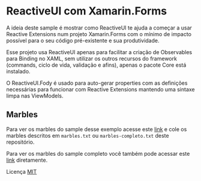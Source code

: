 # ReactiveUI com Xamarin.Forms

A ideia deste sample é mostrar como ReactiveUI te ajuda a começar a usar Reactive Extensions num projeto Xamarin.Forms com o mínimo de impacto possível para o seu código pré-existente e sua produtividade.

Esse projeto usa ReactiveUI apenas para facilitar a criação de Observables para Binding no XAML, sem utilizar os outros recursos do framework (commands, ciclo de vida, validação e afins), apenas o pacote Core está instalado.

O ReactiveUI.Fody é usado para auto-gerar properties com as definições necessárias para funcionar com Reactive Extensions mantendo uma sintaxe limpa nas ViewModels.

## Marbles

Para ver os marbles do sample desse exemplo acesse este [link](https://rx-marbles-online.herokuapp.com/) e cole os marbles descritos em `marbles.txt` ou `marbles-completo.txt` deste repositório.

Para ver os marbles do sample completo você também pode acessar este [link](http://bit.ly/2ngmKBq) diretamente.

Licença [MIT](https://github.com/akamud/XamarinForms.RxUI/blob/master/LICENSE)